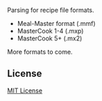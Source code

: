 Parsing for recipe file formats.

* Meal-Master format (.mmf)
* MasterCook 1-4 (.mxp)
* MasterCook 5+ (.mx2)

More formats to come.

## License

[MIT License](./LICENSE)